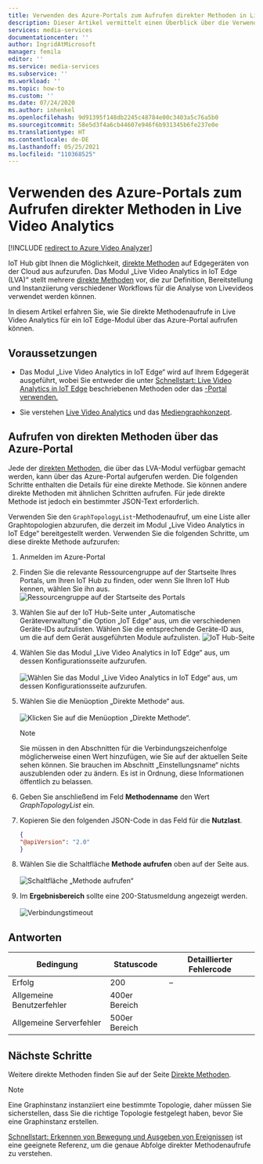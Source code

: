 ```yaml
---
title: Verwenden des Azure-Portals zum Aufrufen direkter Methoden in Live Video Analytics
description: Dieser Artikel vermittelt einen Überblick über die Verwendung des Azure-Portals zum Aufrufen direkter Methoden in Live Video Analytics.
services: media-services
documentationcenter: ''
author: IngridAtMicrosoft
manager: femila
editor: ''
ms.service: media-services
ms.subservice: ''
ms.workload: ''
ms.topic: how-to
ms.custom: ''
ms.date: 07/24/2020
ms.author: inhenkel
ms.openlocfilehash: 9d91395f148db2245c48784e00c3403a5c76a5b0
ms.sourcegitcommit: 58e5d3f4a6cb44607e946f6b931345b6fe237e0e
ms.translationtype: HT
ms.contentlocale: de-DE
ms.lasthandoff: 05/25/2021
ms.locfileid: "110368525"
---
```

# <a name="how-to-use-azure-portal-to-invoke-live-video-analytics-direct-methods"></a>Verwenden des Azure-Portals zum Aufrufen direkter Methoden in Live Video Analytics

[!INCLUDE [redirect to Azure Video Analyzer](./includes/redirect-video-analyzer.md)]

IoT Hub gibt Ihnen die Möglichkeit, [direkte Methoden](../../iot-hub/iot-hub-devguide-direct-methods.md#method-invocation-for-iot-edge-modules) auf Edgegeräten von der Cloud aus aufzurufen. Das Modul „Live Video Analytics in IoT Edge (LVA)“ stellt mehrere [direkte Methoden](./direct-methods.md) vor, die zur Definition, Bereitstellung und Instanziierung verschiedener Workflows für die Analyse von Livevideos verwendet werden können.

In diesem Artikel erfahren Sie, wie Sie direkte Methodenaufrufe in Live Video Analytics für ein IoT Edge-Modul über das Azure-Portal aufrufen können.

## <a name="prerequisites"></a>Voraussetzungen

* Das Modul „Live Video Analytics in IoT Edge“ wird auf Ihrem Edgegerät ausgeführt, wobei Sie entweder die unter [Schnellstart: Live Video Analytics in IoT Edge](./get-started-detect-motion-emit-events-quickstart.md) beschriebenen Methoden oder das [-Portal verwenden.](./deploy-iot-edge-device.md)

* Sie verstehen [Live Video Analytics](./overview.md) und das [Mediengraphkonzept](./media-graph-concept.md).

## <a name="invoking-direct-methods-via-azure-portal"></a>Aufrufen von direkten Methoden über das Azure-Portal

Jede der [direkten Methoden](./direct-methods.md), die über das LVA-Modul verfügbar gemacht werden, kann über das Azure-Portal aufgerufen werden. Die folgenden Schritte enthalten die Details für eine direkte Methode. Sie können andere direkte Methoden mit ähnlichen Schritten aufrufen. Für jede direkte Methode ist jedoch ein bestimmter JSON-Text erforderlich.

Verwenden Sie den `GraphTopologyList`-Methodenaufruf, um eine Liste aller Graphtopologien abzurufen, die derzeit im Modul „Live Video Analytics in IoT Edge“ bereitgestellt werden. Verwenden Sie die folgenden Schritte, um diese direkte Methode aufzurufen:

1. Anmelden im Azure-Portal
1. Finden Sie die relevante Ressourcengruppe auf der Startseite Ihres Portals, um Ihren IoT Hub zu finden, oder wenn Sie Ihren IoT Hub kennen, wählen Sie ihn aus.
    ![Ressourcengruppe auf der Startseite des Portals](media/use-azure-portal-to-invoke-directs-methods/portal-rg-home.png)
1. Wählen Sie auf der IoT Hub-Seite unter „Automatische Geräteverwaltung“ die Option „IoT Edge“ aus, um die verschiedenen Geräte-IDs aufzulisten. Wählen Sie die entsprechende Geräte-ID aus, um die auf dem Gerät ausgeführten Module aufzulisten.
    ![IoT Hub-Seite](media/use-azure-portal-to-invoke-directs-methods/iot-hub-page.png)
1. Wählen Sie das Modul „Live Video Analytics in IoT Edge“ aus, um dessen Konfigurationsseite aufzurufen.<br><br>
    ![Wählen Sie das Modul „Live Video Analytics in IoT Edge“ aus, um dessen Konfigurationsseite aufzurufen.](media/use-azure-portal-to-invoke-directs-methods/modules.png)
1. Wählen Sie die Menüoption „Direkte Methode“ aus. <br><br>
    ![Klicken Sie auf die Menüoption „Direkte Methode“.](media/use-azure-portal-to-invoke-directs-methods/module-details.png)
    > [!NOTE]
    > Sie müssen in den Abschnitten für die Verbindungszeichenfolge möglicherweise einen Wert hinzufügen, wie Sie auf der aktuellen Seite sehen können. Sie brauchen im Abschnitt „Einstellungsname“ nichts auszublenden oder zu ändern. Es ist in Ordnung, diese Informationen öffentlich zu belassen.

1. Geben Sie anschließend im Feld **Methodenname** den Wert *GraphTopologyList* ein.
1. Kopieren Sie den folgenden JSON-Code in das Feld für die **Nutzlast**.
    ```json
    {
    "@apiVersion": "2.0"
    }
    ```
1. Wählen Sie die Schaltfläche **Methode aufrufen** oben auf der Seite aus.<br><br>
    ![Schaltfläche „Methode aufrufen“](media/use-azure-portal-to-invoke-directs-methods/direct-method.png)
1. Im **Ergebnisbereich** sollte eine 200-Statusmeldung angezeigt werden.<br><br>
    ![Verbindungstimeout](media/use-azure-portal-to-invoke-directs-methods/connection-timeout.png)

## <a name="responses"></a>Antworten

| Bedingung             | Statuscode | Detaillierter Fehlercode |
|-----------------------|-------------|---------------------|
| Erfolg               | 200         | –                 |
| Allgemeine Benutzerfehler   | 400er Bereich   |                     |
| Allgemeine Serverfehler | 500er Bereich   |                     |

## <a name="next-steps"></a>Nächste Schritte

Weitere direkte Methoden finden Sie auf der Seite [Direkte Methoden](./direct-methods.md).

> [!NOTE]
> Eine Graphinstanz instanziiert eine bestimmte Topologie, daher müssen Sie sicherstellen, dass Sie die richtige Topologie festgelegt haben, bevor Sie eine Graphinstanz erstellen.

[Schnellstart: Erkennen von Bewegung und Ausgeben von Ereignissen](./get-started-detect-motion-emit-events-quickstart.md) ist eine geeignete Referenz, um die genaue Abfolge direkter Methodenaufrufe zu verstehen.
